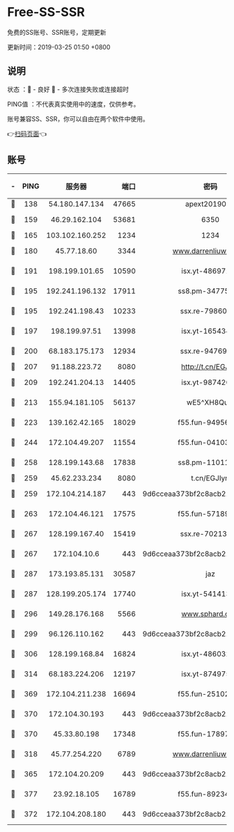 # Free-SS-SSR

免费的SS账号、SSR账号，定期更新

更新时间：2019-03-25 01:50 +0800

## 说明

状态     ：🙂 - 良好 🙁 - 多次连接失败或连接超时

PING值   ：不代表真实使用中的速度，仅供参考。

账号兼容SS、SSR，你可以自由在两个软件中使用。

👉[扫码页面](https://liesauer.github.io/Free-SS-SSR/)👈

## 账号

|-|PING|服务器|端口|密码|加密方式|区域|
|:----:|:----:|:-----:|-----:|:----:|:----:|:----:|
|🙂|138|54.180.147.134|47665|apext2019001|chacha20|KR|
|🙂|159|46.29.162.104|53681|6350|aes-128-ctr|RU|
|🙂|165|103.102.160.252|1234|1234|rc4-md5|JP|
|🙂|180|45.77.18.60|3344|www.darrenliuwei.com|aes-256-cfb|JP|
|🙂|191|198.199.101.65|10590|isx.yt-48697110|aes-256-cfb|US|
|🙂|195|192.241.196.132|17911|ss8.pm-34775543|aes-256-cfb|US|
|🙂|195|192.241.198.43|10233|ssx.re-79860018|aes-256-cfb|US|
|🙂|197|198.199.97.51|13998|isx.yt-16543494|aes-256-cfb|US|
|🙂|200|68.183.175.173|12934|ssx.re-94769428|aes-256-cfb|US|
|🙂|207|91.188.223.72|8080|http://t.cn/EGJIyrl|rc4-md5|RU|
|🙂|209|192.241.204.13|14405|isx.yt-98742023|aes-256-cfb|US|
|🙂|213|155.94.181.105|56137|wE5^XH8Quw|aes-256-cfb|US|
|🙂|223|139.162.42.165|18029|f55.fun-94956847|aes-256-cfb|SG|
|🙂|244|172.104.49.207|11554|f55.fun-04103964|aes-256-cfb|SG|
|🙂|258|128.199.143.68|17838|ss8.pm-11011315|aes-256-cfb|SG|
|🙂|259|45.62.233.234|8080|t.cn/EGJIyrl|rc4-md5|CA|
|🙂|259|172.104.214.187|443|9d6cceaa373bf2c8acb22e60b6a58be6|aes-256-cfb|US|
|🙂|263|172.104.46.121|17575|f55.fun-57189155|aes-256-cfb|SG|
|🙂|267|128.199.167.40|15419|ssx.re-70213578|aes-256-cfb|SG|
|🙂|267|172.104.10.6|443|9d6cceaa373bf2c8acb22e60b6a58be6|aes-256-cfb|US|
|🙂|287|173.193.85.131|30587|jaz|aes-256-cfb|US|
|🙂|287|128.199.205.174|17740|isx.yt-54141356|aes-256-cfb|SG|
|🙂|296|149.28.176.168|5566|www.sphard.com|aes-256-cfb|AU|
|🙂|299|96.126.110.162|443|9d6cceaa373bf2c8acb22e60b6a58be6|aes-256-cfb|US|
|🙂|306|128.199.168.84|16824|isx.yt-48603215|aes-256-cfb|SG|
|🙂|314|68.183.224.206|12197|isx.yt-87497572|aes-256-cfb|SG|
|🙂|369|172.104.211.238|16694|f55.fun-25102776|aes-256-cfb|US|
|🙂|370|172.104.30.193|443|9d6cceaa373bf2c8acb22e60b6a58be6|aes-256-cfb|US|
|🙂|370|45.33.80.198|17348|f55.fun-17897030|aes-256-cfb|US|
|🙂|318|45.77.254.220|6789|www.darrenliuwei.com|aes-256-cfb|SG|
|🙂|365|172.104.20.209|443|9d6cceaa373bf2c8acb22e60b6a58be6|aes-256-cfb|US|
|🙂|377|23.92.18.105|16789|f55.fun-89234249|aes-256-cfb|US|
|🙁|372|172.104.208.180|443|9d6cceaa373bf2c8acb22e60b6a58be6|aes-256-cfb|US|
